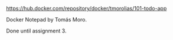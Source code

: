 https://hub.docker.com/repository/docker/tmorolias/101-todo-app

Docker Notepad by Tomás Moro.

Done until assignment 3.
